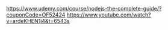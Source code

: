 https://www.udemy.com/course/nodejs-the-complete-guide/?couponCode=OF52424
https://www.youtube.com/watch?v=ardeKHEN1j4&t=6543s
